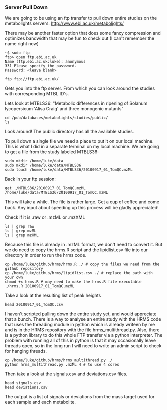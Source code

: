 ### Server Pull Down

We are going to be using an ftp transfer to pull down entire studies on the metabolights servers. http://www.ebi.ac.uk/metabolights/

There may be another faster option that does some fancy compression and optimizes bandwidth that may be fun to check out (I can't remember the name right now)

```unix
~$ sudo ftp 
ftp> open ftp.ebi.ac.uk
Name (ftp.ebi.ac.uk:luke): anonymous
331 Please specify the password.
Password: <leave blank>
```

```shell
ftp ftp://ftp.ebi.ac.uk/
```

Gets you into the ftp server. From which you can look around the studies with corresponding MTBL ID's.

Lets look at MTBLS36: "Metabolic differences in ripening of Solanum lycopersicum 'Alisa Craig' and three monogenic mutants"

```unix
cd /pub/databases/metabolights/studies/public/
ls
```

Look around! The public directory has all the available studies.

To pull down a single file we need a place to put it on our local machine. This is what I did in a separate terminal on my local machine. We are going to get a file from the study labeled MTBLS36:

```unix
sudo mkdir /home/luke/data
sudo mkdir /home/luke/data/MTBLS36
sudo touch /home/luke/data/MTBLS36/20100917_01_TomQC.mzML
```

Back in your ftp session:
```unix
get ./MTBLS36/20100917_01_TomQC.mzML /home/luke/data/MTBLS36/20100917_01_TomQC.mzML
```

This will take a while. The file is rather large. Get a cup of coffee and come back. Any input about speeding up this process will be gladly appreciated!

Check if it is .raw or .mzML or .mzXML
```unix
ls | grep raw
ls | grep mzML
ls | grep mzXML
```

Because this file is already in .mzML format, we don't need to convert it. But we do need to copy the hrms.R script and the lipidlist.csv file into our directory in order to run the hrms code.
 
```shell
cp /home/luke/github/hrms/hrms.R ./ # copy the files we need from the github repository
cp /home/luke/github/hrms/lipidlist.csv ./ # replace the path with your own
chmod +x hrms.R # may need to make the hrms.R file executable
./hrms.R 20100917_01_TomQC.mzML
```

Take a look at the resulting list of peak heights
```unix
head 20100917_01_TomQC.csv
```

I haven't scripted pulling down the entire study yet, and would appreciate that a bunch. There is a way to analyse an entire study with the HRMS code that uses the threading module in python which is already writeen by me and is in the HRMS repository with the file hrms_multithread.py. Also, there is a python library to do this whole FTP transfer via a python interpreter. The problem with running all of this in python is that it may occasionally leave threads open, so in the long run I will need to write an admin script to check for hanging threads.

```unix
cp /home/luke/github/hrms/hrms_multithread.py ./
python hrms_multithread.py .mzML 4 # to use 4 cores
```

Then take a look at the signals.csv and deviations.csv files.

```unix
head signals.csv
head deviations.csv
```

The output is a list of signals or deviations from the mass target used for each sample and each metabolite.

